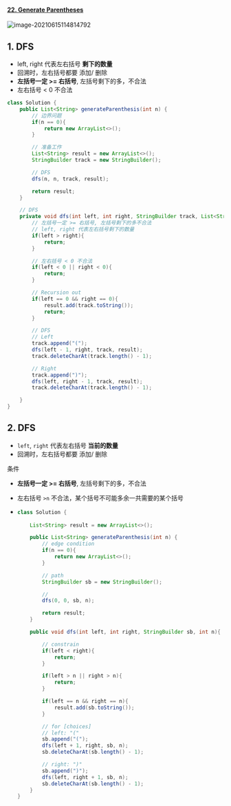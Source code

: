 #### [22. Generate Parentheses](https://leetcode-cn.com/problems/generate-parentheses/)

![image-20210615114814792](https://raw.githubusercontent.com/TWDH/Leetcode-From-Zero/pictures/img/image-20210615114814792.png)

## 1. DFS

* left, right 代表左右括号 **剩下的数量**
* 回溯时，左右括号都要 添加/ 删除
* **左括号一定 >= 右括号**, 左括号剩下的多，不合法
* 左右括号 < 0 不合法

```java
class Solution {
    public List<String> generateParenthesis(int n) {
        // 边界问题
        if(n == 0){
            return new ArrayList<>();
        }

        // 准备工作
        List<String> result = new ArrayList<>();
        StringBuilder track = new StringBuilder();

        // DFS
        dfs(n, n, track, result);

        return result;
    }

    // DFS
    private void dfs(int left, int right, StringBuilder track, List<String> result){
        // 左括号一定 >= 右括号, 左括号剩下的多不合法
        // left, right 代表左右括号剩下的数量
        if(left > right){
            return;
        }

        // 左右括号 < 0 不合法
        if(left < 0 || right < 0){
            return;
        }

        // Recursion out
        if(left == 0 && right == 0){
            result.add(track.toString());
            return;
        }

        // DFS
        // Left
        track.append("(");
        dfs(left - 1, right, track, result);
        track.deleteCharAt(track.length() - 1);

        // Right
        track.append(")");
        dfs(left, right - 1, track, result);
        track.deleteCharAt(track.length() - 1);

    }
}
```

## 2. DFS 

- `left`, `right` 代表左右括号 **当前的数量**
- 回溯时，左右括号都要 添加/ 删除

条件

- **左括号一定 >= 右括号**, 左括号剩下的多，不合法

- 左右括号 `>n` 不合法，某个括号不可能多余一共需要的某个括号

- ```java
  class Solution {
      
      List<String> result = new ArrayList<>();
  
      public List<String> generateParenthesis(int n) {
          // edge condition
          if(n == 0){
              return new ArrayList<>();
          }
  
          // path
          StringBuilder sb = new StringBuilder();
  
          //
          dfs(0, 0, sb, n);
  
          return result;
      }
  
      public void dfs(int left, int right, StringBuilder sb, int n){
  
          // constrain
          if(left < right){
              return;
          }
  
          if(left > n || right > n){
              return;
          }
  
          if(left == n && right == n){
              result.add(sb.toString());
          }
  
          // for [choices]
          // left: "("
          sb.append("(");
          dfs(left + 1, right, sb, n);
          sb.deleteCharAt(sb.length() - 1);
  
          // right: ")"
          sb.append(")");
          dfs(left, right + 1, sb, n);
          sb.deleteCharAt(sb.length() - 1);
      }
  }
  ```


